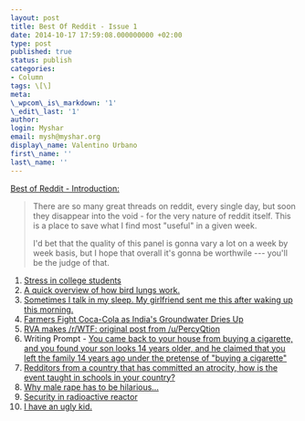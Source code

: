 ```yaml
---
layout: post
title: Best Of Reddit - Issue 1
date: 2014-10-17 17:59:08.000000000 +02:00
type: post
published: true
status: publish
categories:
- Column
tags: \[\]
meta:
\_wpcom\_is\_markdown: '1'
\_edit\_last: '1'
author:
login: Myshar
email: mysh@myshar.org
display\_name: Valentino Urbano
first\_name: ''
last\_name: ''
---
```


[Best of Reddit - Introduction:][0]

> There are so many great threads on reddit, every single day, but soon they disappear into the void - for the very nature of reddit itself. This is a place to save what I find most "useful" in a given week.
> 
> I'd bet that the quality of this panel is gonna vary a lot on a week by week basis, but I hope that overall it's gonna be worthwile --- you'll be the judge of that.

1. [Stress in college students][1]
2. [A quick overview of how bird lungs work.][2]
3. [Sometimes I talk in my sleep. My girlfriend sent me this after waking up this morning.][3]
4. [Farmers Fight Coca-Cola as India's Groundwater Dries Up][4]
5. [RVA makes /r/WTF: original post from /u/PercyQtion][5]
6. Writing Prompt - [You came back to your house from buying a cigarette, and you found your son looks 14 years older, and he claimed that you left the family 14 years ago under the pretense of "buying a cigarette"][6]
7. [Redditors from a country that has committed an atrocity, how is the event taught in schools in your country?][7]
8. [Why male rape has to be hilarious...][8]
9. [Security in radioactive reactor][9]
10. [I have an ugly kid.][10]


[0]: http://www.myshar.org/best-of-reddit-introduction/
[1]: http://np.reddit.com/r/news/comments/2ik3v2/student_loans_have_hit_a_record_high_of_12/cl37t4z?context=3
[2]: http://www.reddit.com/r/parrots/comments/2ilwgg/what_makes_parrots_so_sensitive_to_odors_and/
[3]: http://www.reddit.com/r/creepy/comments/2iovlg/sometimes_i_talk_in_my_sleep_my_girlfriend_sent/
[4]: http://www.reddit.com/r/worldnews/comments/2iqnsm/farmers_fight_cocacola_as_indias_groundwater/
[5]: http://www.reddit.com/r/rva/comments/2ir5he/love_it_when_rva_makes_rwtf_original_post_from/
[6]: http://www.reddit.com/r/WritingPrompts/comments/2iv3hx/wp_you_came_back_to_your_house_from_buying_a/
[7]: http://www.reddit.com/r/AskReddit/comments/2ixvq1/serious_redditors_from_a_country_that_has/
[8]: http://www.reddit.com/r/videos/comments/21hi8g/why_male_rape_has_to_be_hilarious/cgdg7p4
[9]: http://www.reddit.com/r/news/comments/2j0lgc/texas_healthcare_worker_tests_positive_for_ebola/cl7byq0
[10]: http://np.reddit.com/r/Parenting/comments/2j1j5n/i_have_an_ugly_kid/cl7rqn8